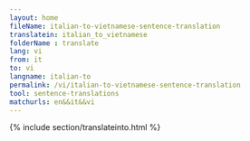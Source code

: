 ```yaml
---
layout: home
fileName: italian-to-vietnamese-sentence-translation
translatein: italian_to_vietnamese
folderName : translate
lang: vi
from: it
to: vi
langname: italian-to
permalink: /vi/italian-to-vietnamese-sentence-translation
tool: sentence-translations
matchurls: en&&it&&vi
---
```

{% include section/translateinto.html %}
